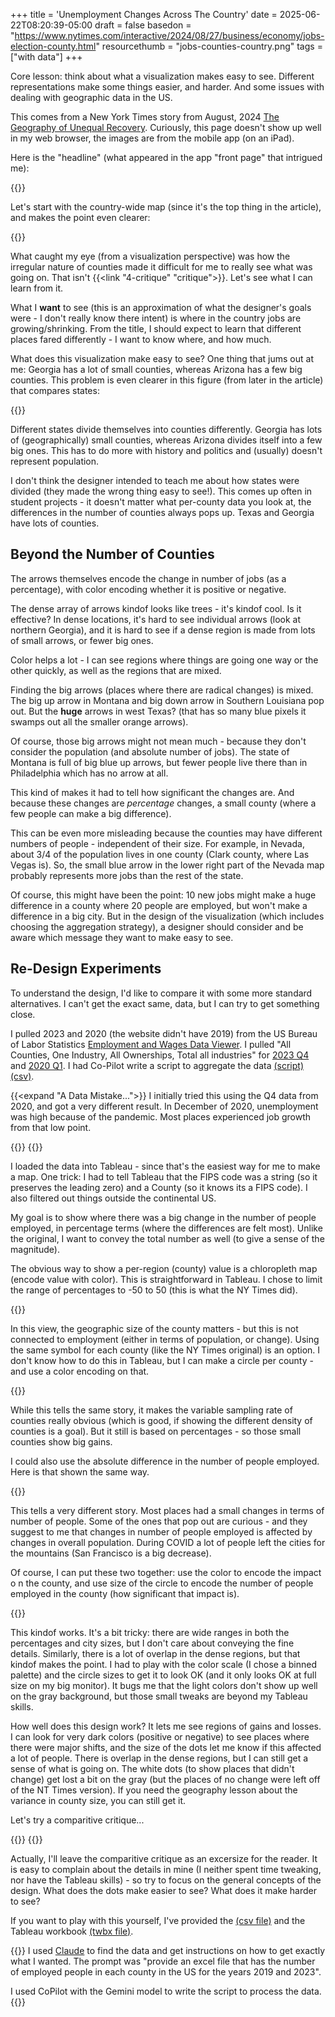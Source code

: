 +++
title = 'Unemployment Changes Across The Country'
date = 2025-06-22T08:20:39-05:00
draft = false
basedon = "https://www.nytimes.com/interactive/2024/08/27/business/economy/jobs-election-county.html"
resourcethumb = "jobs-counties-country.png"
tags = ["with data"]
+++

Core lesson: think about what a visualization makes easy to see. Different representations make some things easier, and harder. And some issues with dealing with geographic data in the US. 

<!-- more -->

This comes from a New York Times story from August, 2024 [The Geography of Unequal Recovery](https://www.nytimes.com/interactive/2024/08/27/business/economy/jobs-election-county.html). Curiously, this page doesn't show up well in my web browser, the images are from the mobile app (on an iPad).

Here is the "headline" (what appeared in the app "front page" that intrigued me):

{{<rimage width=500 src="waj-headline.png" attr="from the NYTimes" caption="A New York Times headline that appeared on my iPad" attrlink="https://www.nytimes.com/interactive/2024/08/27/business/economy/jobs-election-county.html">}}

Let's start with the country-wide map (since it's the top thing in the article), and makes the point even clearer:

{{<rimage width=500 src="jobs-counties-country.png" attr="from the NYTimes" caption="Changes in employment for each county in the US." attrlink="https://www.nytimes.com/interactive/2024/08/27/business/economy/jobs-election-county.html">}}

What caught my eye (from a visualization perspective) was how the irregular nature of counties made it difficult for me to really see what was going on. That isn't {{<link "4-critique" "critique">}}. Let's see what I can learn from it.

What I **want** to see (this is an approximation of what the designer's goals were - I don't really know there intent) is where in the country jobs are growing/shrinking. From the title, I should expect to learn that different places fared differently - I want to know where, and how much. 

What does this visualization make easy to see? One thing that jums out at me: Georgia has a lot of small counties, whereas Arizona has a few big counties. 
This problem is even clearer in this figure (from later in the article) that compares states:

{{<rimage width="400" src="waj-top.png" attr="from the NYTimes" caption="A portion of a figure from a NY Times article showing changes in the number of jobs." attrlink="https://www.nytimes.com/interactive/2024/08/27/business/economy/jobs-election-county.html">}}

Different states divide themselves into counties differently. Georgia has lots of (geographically) small counties, whereas Arizona divides itself into a few big ones. This has to do more with history and politics and (usually) doesn't represent population. 

I don't think the designer intended to teach me about how states were divided (they made the wrong thing easy to see!). This comes up often in student projects - it doesn't matter what per-county data you look at, the differences in the number of counties always pops up. Texas and Georgia have lots of counties.

## Beyond the Number of Counties

The arrows themselves encode the change in number of jobs (as a percentage), with color encoding whether it is positive or negative. 

The dense array of arrows kindof looks like trees - it's kindof cool. Is it effective? In dense locations, it's hard to see individual arrows (look at northern Georgia), and it is hard to see if a dense region is made from lots of small arrows, or fewer big ones. 

Color helps a lot - I can see regions where things are going one way or the other quickly, as well as the regions that are mixed. 

Finding the big arrows (places where there are radical changes) is mixed. The big up arrow in Montana and big down arrow in Southern Louisiana pop out. But the **huge** arrows in west Texas? (that has so many blue pixels it swamps out all the smaller orange arrows). 

Of course, those big arrows might not mean much - because they don't consider the population (and absolute number of jobs). The state of Montana is full of big blue up arrows, but fewer people live there than in Philadelphia which has no arrow at all.

This kind of makes it had to tell how significant the changes are. And because these changes are *percentage* changes, a small county (where a few people can make a big difference).

This can be even more misleading because the counties may have different numbers of people - independent of their size. For example, in Nevada, about 3/4 of the population lives in one county (Clark county, where Las Vegas is). So, the small blue arrow in the lower right part of the Nevada map probably represents more jobs than the rest of the state.

Of course, this might have been the point: 10 new jobs might make a huge difference in a county where 20 people are employed, but won't make a difference in a big city. But in the design of the visualization (which includes choosing the aggregation strategy), a designer should consider and be aware which message they want to make easy to see.

## Re-Design Experiments

To understand the design, I'd like to compare it with some more standard alternatives. I can't get the exact same, data, but I can try to get something close.

I pulled 2023 and 2020 (the website didn't have 2019) from the US Bureau of Labor Statistics [Employment and Wages Data Viewer](https://data.bls.gov/cew/apps/data_views/data_views.htm#tab=Tables). I pulled "All Counties, One Industry, All Ownerships, Total all industries" for [2023 Q4](https://data.bls.gov/cew/data/api/2023/4/industry/10.csv) and [2020 Q1](https://data.bls.gov/cew/data/api/2020/1/industry/10.csv). I had Co-Pilot write a script to aggregate the data [(script)](./unemp2.py) [(csv)](./emplvl_comparison.csv).

{{<expand "A Data Mistake...">}}
I initially tried this using the Q4 data from 2020, and got a very different result. In December of 2020, unemployment was high because of the pandemic. Most places experienced job growth from that low point.

{{<rimage src="unemployment-dec2020-dec2023.png" caption="Change in Unemployment Dec 2020 to December 2023 (as a percentage). Orange is negative, blue is positive (the scale is not included - but was truncated at 10%). Most of the country improved after the pandemic.">}}
{{</expand>}}

I loaded the data into Tableau - since that's the easiest way for me to make a map. One trick: I had to tell Tableau that the FIPS code was a string (so it preserves the leading zero) and a County (so it knows its a FIPS code). I also filtered out things outside the continental US. 

My goal is to show where there was a big change in the number of people employed, in percentage terms (where the differences are felt most). Unlike the original, I want to convey the total number as well (to give a sense of the magnitude).

The obvious way to show a per-region (county) value is a chloropleth map (encode value with color). This is straightforward in Tableau. I chose to limit the range of percentages to -50 to 50 (this is what the NY Times did).

{{<rimage src="map-1.svg" width=400 caption="Percent change in number of people employed 2020 to 2023. Blue is increase, orange is decrease. Scale clipped at 50%. Click this (or any almost image) to zoom." attr="Made by the author with Tableau.">}}

In this view, the geographic size of the county matters - but this is not connected to employment (either in terms of population, or change). Using the same symbol for each county (like the NY Times original) is an option. I don't know how to do this in Tableau, but I can make a circle per county - and use a color encoding on that.

{{<rimage src="map-2.svg" width=400 caption="Percent change in number of people employed 2020 to 2023. Blue is increase, orange is decrease. Scale clipped at 10%. Click to zoom." attr="Made by the author with Tableau.">}}

While this tells the same story, it makes the variable sampling rate of counties really obvious (which is good, if showing the different density of counties is a goal). But it still is based on percentages - so those small counties show big gains. 

I could also use the absolute difference in the number of people employed. Here is that shown the same way.

{{<rimage src="map-3.svg" width=400 caption="Change in number of people employed 2020 to 2023. Blue is increase, orange is decrease. Scale clipped at 50,000 people. Click to zoom." attr="Made by the author with Tableau.">}}

This tells a very different story. Most places had a small changes in terms of number of people. Some of the ones that pop out are curious - and they suggest to me that changes in number of people employed is affected by changes in overall population. During COVID a lot of people left the cities for the mountains (San Francisco is a big decrease). 

Of course, I can put these two together: use the color to encode the impact o n the county, and use size of the circle to encode the number of people employed in the county (how significant that impact is). 

{{<rimage src="map-4.svg" width=400 caption="Change in percentage change in number of people employed 2020 to 2023. Blue is increase, orange is decrease. Size of circle shows the number of people employed in . Click to zoom." attr="Made by the author with Tableau.">}}

This kindof works. It's a bit tricky: there are wide ranges in both the percentages and city sizes, but I don't care about conveying the fine details. Similarly, there is a lot of overlap in the dense regions, but that kindof makes the point. I had to play with the color scale (I chose a binned palette) and the circle sizes to get it to look OK (and it only looks OK at full size on my big monitor). It bugs me that the light colors don't show up well on the gray background, but those small tweaks are beyond my Tableau skills.

How well does this design work? It lets me see regions of gains and losses. I can look for very dark colors (positive or negative) to see places where there were major shifts, and the size of the dots let me know if this affected a lot of people. There is overlap in the dense regions, but I can still get a sense of what is going on. The white dots (to show places that didn't change) get lost a bit on the gray (but the places of no change were left off of the NT Times version). If you need the geography lesson about the variance in county size, you can still get it. 

Let's try a comparitive critique...
<div style="display:flex">
{{<rimage src="map-4.svg" width="340" caption="My Design: Color indicates percent change, circle size represents total employment.">}}
{{<rimage src="jobs-counties-country.png" width="300" caption="NY Times Design: Arrows length indicates percent change.">}}
</div>

Actually, I'll leave the comparitive critique as an excersize for the reader. It is easy to complain about the details in mine (I neither spent time tweaking, nor have the Tableau skills) - so try to focus on the general concepts of the design. What does the dots make easier to see? What does it make harder to see? 

If you want to play with this yourself, I've provided the [(csv file)](emplvl_comparison.csv) and the Tableau workbook [(twbx file)](Unemp-Fixes.twb).

{{<genai>}}
I used [Claude](https://claude.ai) to find the data and get instructions on how to get exactly what I wanted. The prompt was "provide an excel file that has the number of employed people in each county in the US for the years 2019 and 2023".

I used CoPilot with the Gemini model to write the script to process the data.
{{</genai>}}